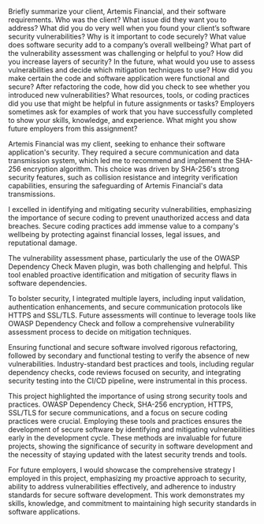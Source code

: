 Briefly summarize your client, Artemis Financial, and their software requirements. Who was the client? What issue did they want you to address?
What did you do very well when you found your client’s software security vulnerabilities? Why is it important to code securely? What value does software security add to a company’s overall wellbeing?
What part of the vulnerability assessment was challenging or helpful to you?
How did you increase layers of security? In the future, what would you use to assess vulnerabilities and decide which mitigation techniques to use?
How did you make certain the code and software application were functional and secure? After refactoring the code, how did you check to see whether you introduced new vulnerabilities?
What resources, tools, or coding practices did you use that might be helpful in future assignments or tasks?
Employers sometimes ask for examples of work that you have successfully completed to show your skills, knowledge, and experience. What might you show future employers from this assignment?


Artemis Financial was my client, seeking to enhance their software application's security. They required a secure communication and data transmission system, which led me to recommend and implement the SHA-256 encryption algorithm. This choice was driven by SHA-256's strong security features, such as collision resistance and integrity verification capabilities, ensuring the safeguarding of Artemis Financial's data transmissions.

I excelled in identifying and mitigating security vulnerabilities, emphasizing the importance of secure coding to prevent unauthorized access and data breaches. Secure coding practices add immense value to a company's wellbeing by protecting against financial losses, legal issues, and reputational damage.

The vulnerability assessment phase, particularly the use of the OWASP Dependency Check Maven plugin, was both challenging and helpful. This tool enabled proactive identification and mitigation of security flaws in software dependencies.

To bolster security, I integrated multiple layers, including input validation, authentication enhancements, and secure communication protocols like HTTPS and SSL/TLS. Future assessments will continue to leverage tools like OWASP Dependency Check and follow a comprehensive vulnerability assessment process to decide on mitigation techniques.

Ensuring functional and secure software involved rigorous refactoring, followed by secondary and functional testing to verify the absence of new vulnerabilities. Industry-standard best practices and tools, including regular dependency checks, code reviews focused on security, and integrating security testing into the CI/CD pipeline, were instrumental in this process.

This project highlighted the importance of using strong security tools and practices. OWASP Dependency Check, SHA-256 encryption, HTTPS, SSL/TLS for secure communications, and a focus on secure coding practices were crucial. Employing these tools and practices ensures the development of secure software by identifying and mitigating vulnerabilities early in the development cycle. These methods are invaluable for future projects, showing the significance of security in software development and the necessity of staying updated with the latest security trends and tools.

For future employers, I would showcase the comprehensive strategy I employed in this project, emphasizing my proactive approach to security, ability to address vulnerabilities effectively, and adherence to industry standards for secure software development. This work demonstrates my skills, knowledge, and commitment to maintaining high security standards in software applications.
